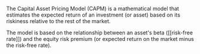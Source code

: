 The Capital Asset Pricing Model (CAPM) is a mathematical model that estimates the expected return of an investment (or asset) based on its riskiness relative to the rest of the market.

The model is based on the relationship between an asset's beta ([[risk-free rate]]) and the equity risk premium (or expected return on the market minus the risk-free rate).